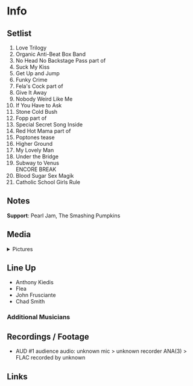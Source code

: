 # Info

## Setlist

1. Love Trilogy
2. Organic Anti-Beat Box Band
3. No Head No Backstage Pass part of
4. Suck My Kiss
5. Get Up and Jump
6. Funky Crime
7. Fela's Cock part of
8. Give It Away
9. Nobody Weird Like Me
10. If You Have to Ask
11. Stone Cold Bush
12. Fopp part of
13. Special Secret Song Inside
14. Red Hot Mama part of
15. Poptones tease
16. Higher Ground
17. My Lovely Man
18. Under the Bridge
19. Subway to Venus
<br> ENCORE BREAK
20. Blood Sugar Sex Magik
21. Catholic School Girls Rule

## Notes

**Support**: Pearl Jam, The Smashing Pumpkins

## Media 

<details>
  <summary>Pictures</summary>
  <!--<img alt="Setlist" title="Setlist" src="_.jpg" height="200" />
  <img alt="Flyer" title="Flyer" src="_.jpg" height="200" />
  <img alt="Clipper" title="Clipper" src="_.jpg" height="200" />
  <img alt="Ticket" title="Ticket" src="_.jpg" height="200" />
  -->
</details>

## Line Up

* Anthony Kiedis
* Flea
* John Frusciante
* Chad Smith

### Additional Musicians

## Recordings / Footage

* AUD #1 audience audio: unknown mic > unknown recorder ANA(3) > FLAC recorded by unknown

## Links
